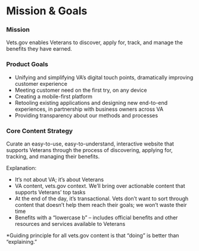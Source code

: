 # Mission & Goals

### Mission
Vets.gov enables Veterans to discover, apply for, track, and manage the benefits they have earned.

### Product Goals
-	Unifying and simplifying VA’s digital touch points, dramatically improving customer experience
-	Meeting customer need on the first try, on any device
-	Creating a mobile-first platform
-	Retooling existing applications and designing new end-to-end experiences, in partnership with business owners across VA
-	Providing transparency about our methods and processes


### Core Content Strategy
Curate an easy-to-use, easy-to-understand, interactive website that supports Veterans through the process of discovering, applying for, tracking, and managing their benefits. 

Explanation:
-	It’s not about VA; it’s about Veterans
-	VA content, vets.gov context. We’ll bring over actionable content that supports Veterans’ top tasks
-	At the end of the day, it’s transactional. Vets don’t want to sort through content that doesn’t help them reach their goals; we won’t waste their time
-	Benefits with a “lowercase b” – includes official benefits and other resources and services available to Veterans

*Guiding principle for all vets.gov content is that “doing” is better than “explaining.”
